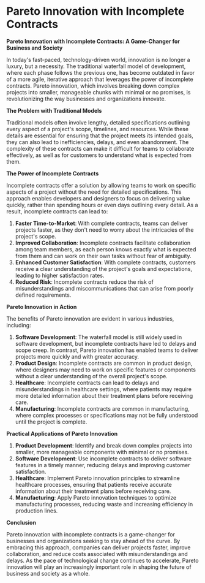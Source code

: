 # Pareto Innovation with Incomplete Contracts

**Pareto Innovation with Incomplete Contracts: A Game-Changer for Business and Society**

In today's fast-paced, technology-driven world, innovation is no longer a luxury, but a necessity. The traditional waterfall model of development, where each phase follows the previous one, has become outdated in favor of a more agile, iterative approach that leverages the power of incomplete contracts. Pareto innovation, which involves breaking down complex projects into smaller, manageable chunks with minimal or no promises, is revolutionizing the way businesses and organizations innovate.

**The Problem with Traditional Models**

Traditional models often involve lengthy, detailed specifications outlining every aspect of a project's scope, timelines, and resources. While these details are essential for ensuring that the project meets its intended goals, they can also lead to inefficiencies, delays, and even abandonment. The complexity of these contracts can make it difficult for teams to collaborate effectively, as well as for customers to understand what is expected from them.

**The Power of Incomplete Contracts**

Incomplete contracts offer a solution by allowing teams to work on specific aspects of a project without the need for detailed specifications. This approach enables developers and designers to focus on delivering value quickly, rather than spending hours or even days outlining every detail. As a result, incomplete contracts can lead to:

1. **Faster Time-to-Market**: With complete contracts, teams can deliver projects faster, as they don't need to worry about the intricacies of the project's scope.
2. **Improved Collaboration**: Incomplete contracts facilitate collaboration among team members, as each person knows exactly what is expected from them and can work on their own tasks without fear of ambiguity.
3. **Enhanced Customer Satisfaction**: With complete contracts, customers receive a clear understanding of the project's goals and expectations, leading to higher satisfaction rates.
4. **Reduced Risk**: Incomplete contracts reduce the risk of misunderstandings and miscommunications that can arise from poorly defined requirements.

**Pareto Innovation in Action**

The benefits of Pareto innovation are evident in various industries, including:

1. **Software Development**: The waterfall model is still widely used in software development, but incomplete contracts have led to delays and scope creep. In contrast, Pareto innovation has enabled teams to deliver projects more quickly and with greater accuracy.
2. **Product Design**: Incomplete contracts are common in product design, where designers may need to work on specific features or components without a clear understanding of the overall project's scope.
3. **Healthcare**: Incomplete contracts can lead to delays and misunderstandings in healthcare settings, where patients may require more detailed information about their treatment plans before receiving care.
4. **Manufacturing**: Incomplete contracts are common in manufacturing, where complex processes or specifications may not be fully understood until the project is complete.

**Practical Applications of Pareto Innovation**

1. **Product Development**: Identify and break down complex projects into smaller, more manageable components with minimal or no promises.
2. **Software Development**: Use incomplete contracts to deliver software features in a timely manner, reducing delays and improving customer satisfaction.
3. **Healthcare**: Implement Pareto innovation principles to streamline healthcare processes, ensuring that patients receive accurate information about their treatment plans before receiving care.
4. **Manufacturing**: Apply Pareto innovation techniques to optimize manufacturing processes, reducing waste and increasing efficiency in production lines.

**Conclusion**

Pareto innovation with incomplete contracts is a game-changer for businesses and organizations seeking to stay ahead of the curve. By embracing this approach, companies can deliver projects faster, improve collaboration, and reduce costs associated with misunderstandings and delays. As the pace of technological change continues to accelerate, Pareto innovation will play an increasingly important role in shaping the future of business and society as a whole.
